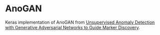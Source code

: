 # AnoGAN
Keras implementation of AnoGAN from [Unsupervised Anomaly Detection with Generative Adversarial Networks to Guide Marker Discovery](https://arxiv.org/abs/1703.05921).
